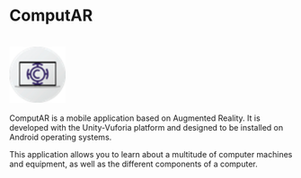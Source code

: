 # ComputAR

# <img src="images/Logotipo ComputAR.png" width="100px" align="center"/>

ComputAR is a mobile application based on Augmented Reality. It is developed with the Unity-Vuforia platform and designed to be installed on Android operating systems.

This application allows you to learn about a multitude of computer machines and equipment, as well as the different components of a computer.
